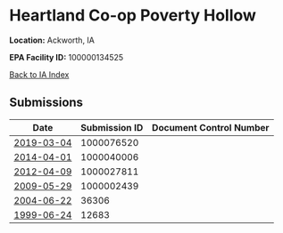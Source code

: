 # Heartland Co-op Poverty Hollow

**Location:** Ackworth, IA

**EPA Facility ID:** 100000134525

[Back to IA Index](../../index.md)

## Submissions

| Date | Submission ID | Document Control Number |
|------|--------------|-------------------------|
| [2019-03-04](submissions/1000076520.md) | 1000076520 |  |
| [2014-04-01](submissions/1000040006.md) | 1000040006 |  |
| [2012-04-09](submissions/1000027811.md) | 1000027811 |  |
| [2009-05-29](submissions/1000002439.md) | 1000002439 |  |
| [2004-06-22](submissions/36306.md) | 36306 |  |
| [1999-06-24](submissions/12683.md) | 12683 |  |
